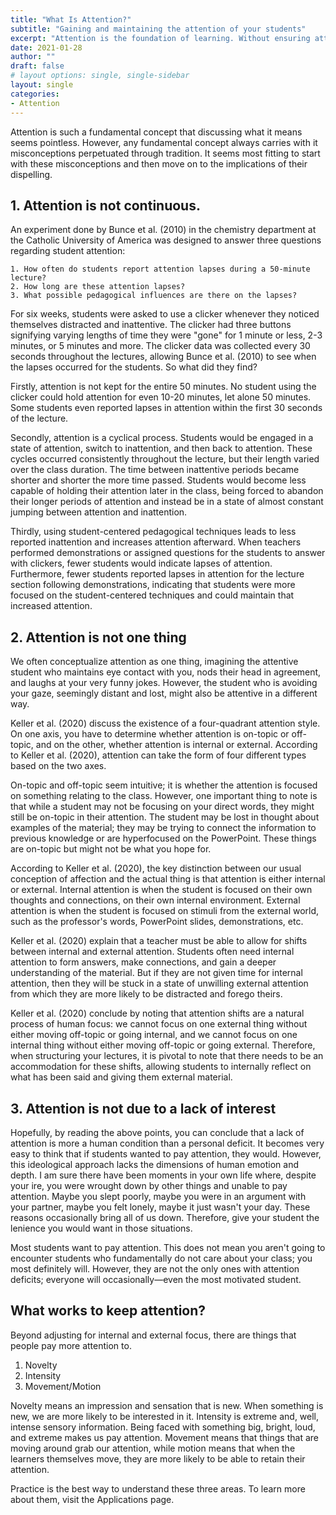 ```yaml
---
title: "What Is Attention?"
subtitle: "Gaining and maintaining the attention of your students"
excerpt: "Attention is the foundation of learning. Without ensuring attention from your students, there can be no learning and no acquisition of knowledge. Attention is mainly determined by framing the information rather than the information itself. Through the use of novelty, intensity, and movement/motion, your students will pay and maintain their attention on you."
date: 2021-01-28
author: ""
draft: false
# layout options: single, single-sidebar
layout: single
categories:
- Attention
---
```


Attention is such a fundamental concept that discussing what it means seems pointless. However, any fundamental concept always carries with it misconceptions perpetuated through tradition. It seems most fitting to start with these misconceptions and then move on to the implications of their dispelling. 


## 1. Attention is not continuous.

An experiment done by Bunce et al. (2010) in the chemistry department at the Catholic University of America was designed to answer three questions regarding student attention: 

    1. How often do students report attention lapses during a 50-minute lecture?
    2. How long are these attention lapses?
    3. What possible pedagogical influences are there on the lapses?

For six weeks, students were asked to use a clicker whenever they noticed themselves distracted and inattentive. The clicker had three buttons signifying varying lengths of time they were "gone" for 1 minute or less, 2-3 minutes, or 5 minutes and more. The clicker data was collected every 30 seconds throughout the lectures, allowing Bunce et al. (2010) to see when the lapses occurred for the students. So what did they find?

Firstly, attention is not kept for the entire 50 minutes. No student using the clicker could hold attention for even 10-20 minutes, let alone 50 minutes. Some students even reported lapses in attention within the first 30 seconds of the lecture. 

Secondly, attention is a cyclical process. Students would be engaged in a state of attention, switch to inattention, and then back to attention. These cycles occurred consistently throughout the lecture, but their length varied over the class duration. The time between inattentive periods became shorter and shorter the more time passed. Students would become less capable of holding their attention later in the class, being forced to abandon their longer periods of attention and instead be in a state of almost constant jumping between attention and inattention. 

Thirdly, using student-centered pedagogical techniques leads to less reported inattention and increases attention afterward. When teachers performed demonstrations or assigned questions for the students to answer with clickers, fewer students would indicate lapses of attention. Furthermore, fewer students reported lapses in attention for the lecture section following demonstrations, indicating that students were more focused on the student-centered techniques and could maintain that increased attention. 


## 2. Attention is not one thing 

We often conceptualize attention as one thing, imagining the attentive student who maintains eye contact with you, nods their head in agreement, and laughs at your very funny jokes. However, the student who is avoiding your gaze, seemingly distant and lost, might also be attentive in a different way. 

Keller et al. (2020) discuss the existence of a four-quadrant attention style. On one axis, you have to determine whether attention is on-topic or off-topic, and on the other, whether attention is internal or external. According to Keller et al. (2020), attention can take the form of four different types based on the two axes. 

On-topic and off-topic seem intuitive; it is whether the attention is focused on something relating to the class. However, one important thing to note is that while a student may not be focusing on your direct words, they might still be on-topic in their attention. The student may be lost in thought about examples of the material; they may be trying to connect the information to previous knowledge or are hyperfocused on the PowerPoint. These things are on-topic but might not be what you hope for. 

According to Keller et al. (2020), the key distinction between our usual conception of affection and the actual thing is that attention is either internal or external. Internal attention is when the student is focused on their own thoughts and connections, on their own internal environment. External attention is when the student is focused on stimuli from the external world, such as the professor's words, PowerPoint slides, demonstrations, etc. 

Keller et al. (2020) explain that a teacher must be able to allow for shifts between internal and external attention. Students often need internal attention to form answers, make connections, and gain a deeper understanding of the material. But if they are not given time for internal attention, then they will be stuck in a state of unwilling external attention from which they are more likely to be distracted and forego theirs. 

Keller et al. (2020) conclude by noting that attention shifts are a natural process of human focus: we cannot focus on one external thing without either moving off-topic or going internal, and we cannot focus on one internal thing without either moving off-topic or going external. Therefore, when structuring your lectures, it is pivotal to note that there needs to be an accommodation for these shifts, allowing students to internally reflect on what has been said and giving them external material. 


## 3. Attention is not due to a lack of interest

Hopefully, by reading the above points, you can conclude that a lack of attention is more a human condition than a personal deficit. It becomes very easy to think that if students wanted to pay attention, they would. However, this ideological approach lacks the dimensions of human emotion and depth. I am sure there have been moments in your own life where, despite your ire, you were wrought down by other things and unable to pay attention. Maybe you slept poorly, maybe you were in an argument with your partner, maybe you felt lonely, maybe it just wasn't your day. These reasons occasionally bring all of us down. Therefore, give your student the lenience you would want in those situations.

Most students want to pay attention. This does not mean you aren't going to encounter students who fundamentally do not care about your class; you most definitely will. However, they are not the only ones with attention deficits; everyone will occasionally—even the most motivated student.  


## What works to keep attention?

Beyond adjusting for internal and external focus, there are things that people pay more attention to. 
  
  1. Novelty
  2. Intensity
  3. Movement/Motion 
  
Novelty means an impression and sensation that is new. When something is new, we are more likely to be interested in it. Intensity is extreme and, well, intense sensory information. Being faced with something big, bright, loud, and extreme makes us pay attention. Movement means that things that are moving around grab our attention, while motion means that when the learners themselves move, they are more likely to be able to retain their attention.

Practice is the best way to understand these three areas. To learn more about them, visit the Applications page. 
